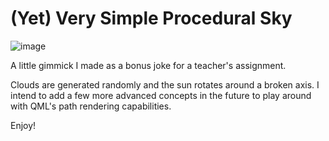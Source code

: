 # (Yet) Very Simple Procedural Sky
![image](https://user-images.githubusercontent.com/43908636/178306401-64eb853c-2f79-4726-9175-6b23c08cfbe4.png)

A little gimmick I made as a bonus joke for a teacher's assignment.

Clouds are generated randomly and the sun rotates around a broken axis.
I intend to add a few more advanced concepts in the future to play around with QML's path rendering capabilities.  

Enjoy!

